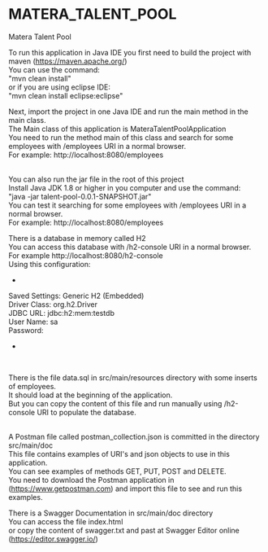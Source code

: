 # MATERA_TALENT_POOL
Matera Talent Pool

To run this application in Java IDE you first need to build the project with maven (https://maven.apache.org/) <br/>
You can use the command: <br/>
"mvn clean install" <br/>
or if you are using eclipse IDE: <br/>
"mvn clean install eclipse:eclipse" <br/>

Next, import the project in one Java IDE and run the main method in the main class. <br/>
The Main class of this application is MateraTalentPoolApplication <br/>
You need to run the method main of this class and search for some employees with /employees URI in a normal browser. <br/>
For example: http://localhost:8080/employees <br/>
<br/>

You can also run the jar file in the root of this project <br/>
Install Java JDK 1.8 or higher in you computer and use the command: <br/>
"java -jar talent-pool-0.0.1-SNAPSHOT.jar" <br/>
You can test it searching for some employees with /employees URI in a normal browser. <br/>
For example: http://localhost:8080/employees <br/>

There is a database in memory called H2 <br/>
You can access this database with /h2-console URI in a normal browser. <br/>
For example http://localhost:8080/h2-console <br/>
Using this configuration: <br/>
- <br/>
Saved Settings: Generic H2 (Embedded) <br/>
Driver Class: org.h2.Driver <br/>
JDBC URL: jdbc:h2:mem:testdb <br/>
User Name: sa <br/>
Password: <br/>
- <br/>
<br/>

There is the file data.sql in src/main/resources directory with some inserts of employees. <br/>
It should load at the beginning of the application. <br/>
But you can copy the content of this file and run manually using /h2-console URI to populate the database. <br/>
<br/>

A Postman file called postman_collection.json is committed in the directory src/main/doc <br/>
This file contains examples of URI's and json objects to use in this application. <br/>
You can see examples of methods GET, PUT, POST and DELETE. <br/>
You need to download the Postman application in (https://www.getpostman.com) and import this file to see and run this examples.

There is a Swagger Documentation in src/main/doc directory <br/>
You can access the file index.html <br/>
or copy the content of swagger.txt and past at Swagger Editor online (https://editor.swagger.io/) <br/>
<br/>
